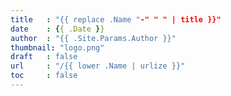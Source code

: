 ```yaml
---
title   : "{{ replace .Name "-" " " | title }}"
date    : {{ .Date }}
author  : "{{ .Site.Params.Author }}"
thumbnail: "logo.png"
draft   : false
url     : "/{{ lower .Name | urlize }}"
toc     : false
---
```

